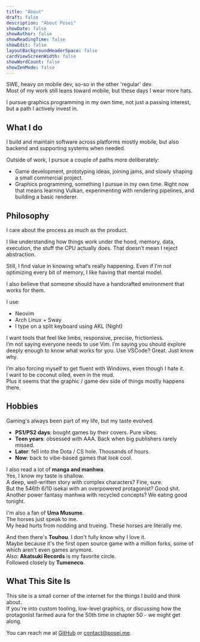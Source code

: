 ```yaml
---
title: "About"
draft: false
description: "About Posei"
showDate: false
showAuthor: false
showReadingTime: false
showEdit: false
layoutBackgroundHeaderSpace: false
cardViewScreenWidth: false
showWordCount: false
showZenMode: false
---
```


SWE, heavy on mobile dev, so-so in the other 'regular' dev.  
Most of my work still leans toward mobile, but these days I wear more hats.  

I pursue graphics programming in my own time, not just a passing interest, but a path I actively invest in.

## What I do

I build and maintain software across platforms mostly mobile, but also backend and supporting systems when needed.  

Outside of work, I pursue a couple of paths more deliberately:
- Game development, prototyping ideas, joining jams, and slowly shaping a small commercial project.
- Graphics programming, something I pursue in my own time. Right now that means learning Vulkan, experimenting with rendering pipelines, and building a basic renderer.


## Philosophy

I care about the process as much as the product.

I like understanding how things work under the hood, memory, data, execution, the stuff the CPU actually does.
That doesn’t mean I reject abstraction. 

Still, I find value in knowing what’s really happening. Even if I’m not optimizing every bit of memory, I like having that mental model.

I also believe that someone should have a handcrafted environment that works for them.

I use:
- Neovim
- Arch Linux + Sway
- I type on a split keyboard using AKL (Night)

I want tools that feel like limbs, responsive, precise, frictionless.  
I’m not saying everyone needs to use Vim. I’m saying you should explore deeply enough to know what works for you. Use VSCode? Great. Just know why.

I’m also forcing myself to get fluent with Windows, even though I hate it.  
I want to be coconut oiled, even in the mud.  
Plus it seems that the graphic / game dev side of things mostly happens there.


## Hobbies

Gaming's always been part of my life, but my taste evolved.

- **PS1/PS2 days**: bought games by their covers. Pure vibes.
- **Teen years**: obsessed with AAA. Back when big publishers rarely missed.
- **Later**: fell into the Dota / CS hole. Thousands of hours.  
- **Now**: back to vibe-based games that *look* cool.

I also read a lot of **manga and manhwa**.  
Yes, I know my taste is shallow.  
A deep, well-written story with complex characters? Fine, sure.  
But the 546th 6/10 isekai with an overpowered protagonist? Good shit.  
Another power fantasy manhwa with recycled concepts? We eating good tonight.

I'm also a fan of **Uma Musume**.  
The horses just speak to me.  
My head hurts from nodding and trueing. These horses are literally me.

And then there's **Touhou**. I don't fully know why I love it.  
Maybe because it's the first open source game with a million forks, some of which aren't even games anymore.  
Also: **Akatsuki Records** is my favorite circle.  
Followed closely by **Tumeneco**.


## What This Site Is

This site is a small corner of the internet for the things I build and think about.  
If you're into custom tooling, low-level graphics, or discussing how the protagonist farmed aura for the 50th time in chapter 50 - we might get along.

You can reach me at [GitHub](https://github.com/poseiso) or [contact@posei.me](mailto:contact@posei.me).

